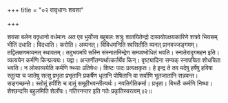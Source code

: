 +++
title = "०२ वावृधानः शवसा"

+++

शवसा बलेन ववृधानो वर्धमानः अत एव भुर्योजा बहुबलः शत्रुः शातयितेन्द्रो दासायोपक्षयकारिणे शत्रवे भियसम् भीतिं दधाति। विदधाति। करोति। अव्यनत्। विविधमनिति श्वसितीति व्यनत् प्रानवज्जङ्गमम्। तद्विलक्षणमव्यनत् स्थावतम्। तदुभयमपि सस्नि संस्नातमिन्द्रेण सम्यक्भोधितं भवति। स्नातेरादृगमहन इति। व्यत्ययेन कर्मणि किन्प्रत्ययः। यद्वा। अन्तर्णीतण्यर्थात्कर्तर्येव किन्। वृष्ट्यादिना सम्यक् स्नापयिता शोधयिता भवति। न लोकाव्ययेति कर्मणि ष्ष्थ्याः प्रतिषेधः। शिष्टः पादः प्रत्यक्षकृतः। हे इन्द्र ते तव मदेषु हर्षेषु हविषा स्तुत्या च जातेषु सत्सु प्रभृता प्रभृतानि प्रकर्षेण धृतानि पोषितानि वा सर्वाणि भूतजातानि सन्नवन्त। सङ्गच्छन्ते। स्तोतुं हवींशि च दातुं समूहीभवन्तीत्यर्थः। नवतिर्गतिकर्मा। प्रभृता। बिभर्तेः कर्मणि निष्था। शेश्छन्दसि बहुलमिति शेर्लोपः। गतिरनन्तर इति गतेः प्रकृतिस्वरत्वम्॥२॥